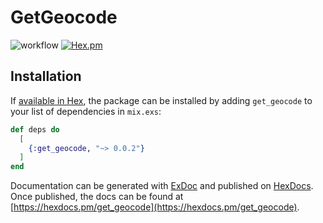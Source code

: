 # GetGeocode

![workflow](https://github.com/ericklima-ca/get_geocode/actions/workflows/elixir.yml/badge.svg)
[![Hex.pm](https://img.shields.io/hexpm/v/get_geocode)](https://hex.pm/packages/get_geocode)

## Installation

If [available in Hex](https://hex.pm/docs/publish), the package can be installed
by adding `get_geocode` to your list of dependencies in `mix.exs`:

```elixir
def deps do
  [
    {:get_geocode, "~> 0.0.2"}
  ]
end
```

Documentation can be generated with [ExDoc](https://github.com/elixir-lang/ex_doc)
and published on [HexDocs](https://hexdocs.pm). Once published, the docs can
be found at [https://hexdocs.pm/get_geocode](https://hexdocs.pm/get_geocode).

